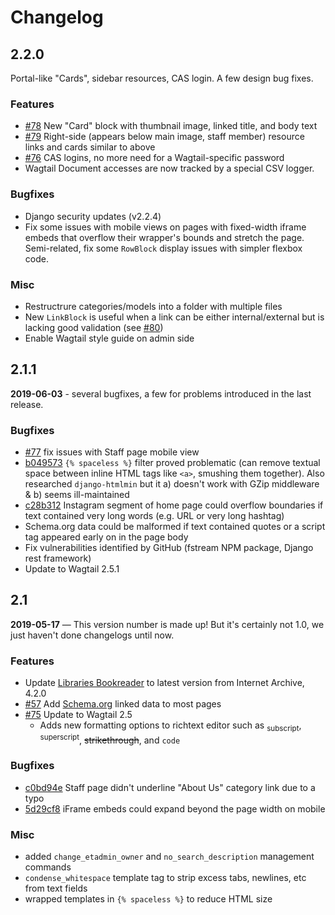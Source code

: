 # Changelog

## 2.2.0

Portal-like "Cards", sidebar resources, CAS login. A few design bug fixes.

### Features

- [#78](https://github.com/cca/libraries_wagtail/issues/78) New "Card" block with thumbnail image, linked title, and body text
- [#79](https://github.com/cca/libraries_wagtail/issues/79) Right-side (appears below main image, staff member) resource links and cards similar to above
- [#76](https://github.com/cca/libraries_wagtail/issues/76) CAS logins, no more need for a Wagtail-specific password
- Wagtail Document accesses are now tracked by a special CSV logger.

### Bugfixes

- Django security updates (v2.2.4)
- Fix some issues with mobile views on pages with fixed-width iframe embeds that overflow their wrapper's bounds and stretch the page. Semi-related, fix some `RowBlock` display issues with simpler flexbox code.

### Misc

- Restructrure categories/models into a folder with multiple files
- New `LinkBlock` is useful when a link can be either internal/external but is lacking good validation (see [#80](https://github.com/cca/libraries_wagtail/issues/80))
- Enable Wagtail style guide on admin side

## 2.1.1

**2019-06-03** - several bugfixes, a few for problems introduced in the last release.

### Bugfixes

- [#77](https://github.com/cca/libraries_wagtail/issues/77) fix issues with Staff page mobile view
- [b049573](https://github.com/cca/libraries_wagtail/commit/b0495738b0777e3a82a89a0e53a9a8efd42bcb9f) `{% spaceless %}` filter proved problematic (can remove textual space between inline HTML tags like `<a>`, smushing them together). Also researched `django-htmlmin` but it a) doesn't work with GZip middleware & b) seems ill-maintained
- [c28b312](https://github.com/cca/libraries_wagtail/commit/c28b3120131d0d18ef1fe7fa2a8ac4d10177cb74) Instagram segment of home page could overflow boundaries if text contained very long words (e.g. URL or very long hashtag)
- Schema.org data could be malformed if text contained quotes or a script tag appeared early on in the page body
- Fix vulnerabilities identified by GitHub (fstream NPM package, Django rest framework)
- Update to Wagtail 2.5.1

## 2.1

**2019-05-17** — This version number is made up! But it's certainly not 1.0, we just haven't done changelogs until now.

### Features

- Update [Libraries Bookreader](https://github.com/cca/libraries_bookreader) to latest version from Internet Archive, 4.2.0
- [#57](https://github.com/cca/libraries_wagtail/issues/57) Add [Schema.org](https://schema.org/) linked data to most pages
- [#75](https://github.com/cca/libraries_wagtail/issues/75) Update to Wagtail 2.5
    + Adds new formatting options to richtext editor such as <sub>subscript</sub>, <sup>superscript</sup>, ~~strikethrough~~, and `code`

### Bugfixes

- [c0bd94e](https://github.com/cca/libraries_wagtail/commit/c0bd94e1f951e9d785d00e767fcca26c867345db) Staff page didn't underline "About Us" category link due to a typo
- [5d29cf8](https://github.com/cca/libraries_wagtail/commit/5d29cf8c0cb1d029f0dfc7d159cbcdee89b92675) iFrame embeds could expand beyond the page width on mobile

### Misc

- added `change_etadmin_owner` and `no_search_description` management commands
- `condense_whitespace` template tag to strip excess tabs, newlines, etc from text fields
- wrapped templates in `{% spaceless %}` to reduce HTML size
